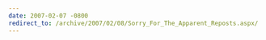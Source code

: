 ```yaml
---
date: 2007-02-07 -0800
redirect_to: /archive/2007/02/08/Sorry_For_The_Apparent_Reposts.aspx/
---
```

